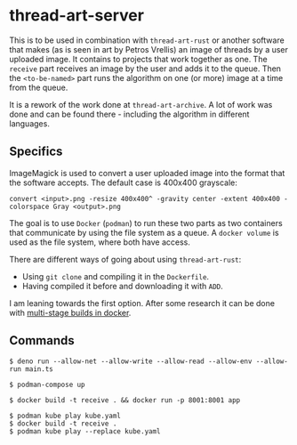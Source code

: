 # thread-art-server
This is to be used in combination with `thread-art-rust` or another software 
that makes (as is seen in art by Petros Vrellis) an image of threads by
a user uploaded image. It contains to projects that work together as one.
The `receive` part receives an image by the user and adds it to the queue.
Then the `<to-be-named>` part runs the algorithm on one (or more) image at a 
time from the queue.

It is a rework of the work done at `thread-art-archive`. A lot of work was 
done and can be found there - including the algorithm in different languages.

## Specifics
ImageMagick is used to convert a user uploaded image into the format that the
software accepts. The default case is 400x400 grayscale:
```
convert <input>.png -resize 400x400^ -gravity center -extent 400x400 -colorspace Gray <output>.png
```

The goal is to use `Docker` (`podman`) to run these two parts as two 
containers that communicate by using the file system as a queue. A 
`docker volume` is used as the file system, where both have access.

There are different ways of going about using `thread-art-rust`:
- Using `git clone` and compiling it in the `Dockerfile`.
- Having compiled it before and downloading it with `ADD`.

I am leaning towards the first option. After some research it can be done with
[multi-stage builds in docker](https://docs.docker.com/build/building/multi-stage/).

## Commands
```
$ deno run --allow-net --allow-write --allow-read --allow-env --allow-run main.ts
```

```
$ podman-compose up
```

```
$ docker build -t receive . && docker run -p 8001:8001 app
```

```
$ podman kube play kube.yaml
$ docker build -t receive .
$ podman kube play --replace kube.yaml
```
